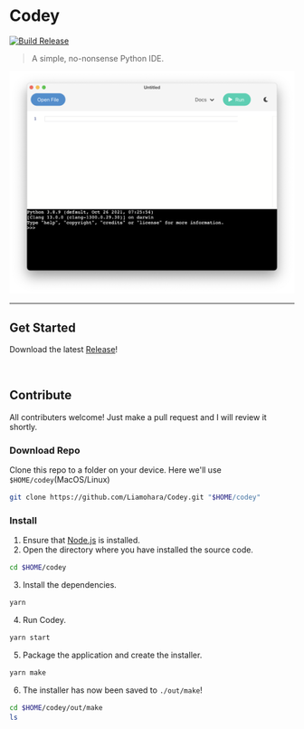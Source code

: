 # Codey

[![Build Release](https://github.com/Liamohara/Codey/actions/workflows/build_release.yml/badge.svg?branch=master)](https://github.com/Liamohara/Codey/actions/workflows/build_release.yml)

> A simple, no-nonsense Python IDE.

<img src="./screenshot.png" width="864">

---

## Get Started

Download the latest [Release](https://github.com/Liamohara/Codey/releases/tag/latest)!

&nbsp;

## Contribute

All contributers welcome! Just make a pull request and I will review it shortly.

### Download Repo

Clone this repo to a folder on your device. Here we'll use `$HOME/codey`(MacOS/Linux)

```sh
git clone https://github.com/Liamohara/Codey.git "$HOME/codey"
```

### Install

1. Ensure that [Node.js](https://nodejs.org/en/download/) is installed.
2. Open the directory where you have installed the source code.

```sh
cd $HOME/codey
```

3. Install the dependencies.

```sh
yarn
```

4. Run Codey.

```sh
yarn start
```

5. Package the application and create the installer.

```sh
yarn make
```

6. The installer has now been saved to `./out/make`!

```sh
cd $HOME/codey/out/make
ls
```
